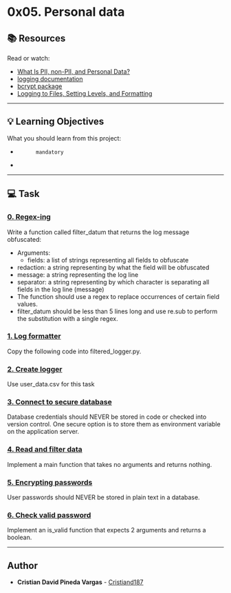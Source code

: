 # 0x05. Personal data

## :books: Resources
Read or watch:
* [What Is PII, non-PII, and Personal Data?](https://intranet.hbtn.io/rltoken/FaZWPLxHKDZvFZEDZQV9nA)
* [logging documentation](https://intranet.hbtn.io/rltoken/xewrTdbrEf3oSp-a57a0fA)
* [bcrypt package](https://intranet.hbtn.io/rltoken/ra_k0Qm-tvET0t7_UrZY8A)
* [Logging to Files, Setting Levels, and Formatting](https://intranet.hbtn.io/rltoken/rhzX06XnvjLHUhUOGNUkAA)

---
## :bulb: Learning Objectives
What you should learn from this project:


*           mandatory
*         

---
## :computer: Task

### [0. Regex-ing](./filtered_logger.py)
Write a function called filter_datum that returns the log message obfuscated: 
 * Arguments:
	 * fields: a list of strings representing all fields to obfuscate
 * redaction: a string representing by what the field will be obfuscated
 * message: a string representing the log line
 * separator: a string representing by which character is separating all fields in the log line (message)
 * The function should use a regex to replace occurrences of certain field values.
 * filter_datum should be less than 5 lines long and use re.sub to perform the substitution with a single regex.


### [1. Log formatter](./filtered_logger.py)
Copy the following code into filtered_logger.py.


### [2. Create logger](./filtered_logger.py)
Use user_data.csv for this task


### [3. Connect to secure database](./filtered_logger.py)
Database credentials should NEVER be stored in code or checked into version control. One secure option is to store them as environment variable on the application server.


### [4. Read and filter data](./filtered_logger.py)
Implement a main function that takes no arguments and returns nothing.


### [5. Encrypting passwords](./encrypt_password.py)
User passwords should NEVER be stored in plain text in a database.


### [6. Check valid password](./encrypt_password.py)
Implement an is_valid function that expects 2 arguments and returns a boolean.

---

## Author
* **Cristian David Pineda Vargas** - [Cristiand187](https://github.com/Cristiand187)